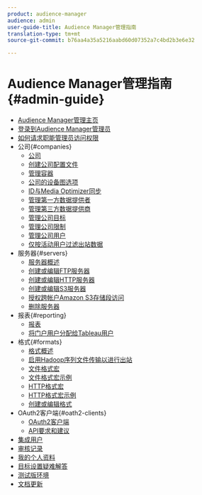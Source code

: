 ```yaml
---
product: audience-manager
audience: admin
user-guide-title: Audience Manager管理指南
translation-type: tm+mt
source-git-commit: b76aa4a35a5216aabd60d07352a7c4bd2b3e6e32

---
```



# Audience Manager管理指南 {#admin-guide}

+ [Audience Manager管理主页](admin-home.md)
+ [登录到Audience Manager管理员](admin-login.md)
+ [如何请求职能管理员访问权限](admin-access.md)
+ 公司{#companies}
   + [公司](companies/admin-companies-overview.md)
   + [创建公司配置文件](companies/admin-manage-company-profiles.md)
   + [管理容器](companies/admin-manage-containers.md)
   + [公司的设备图选项](companies/admin-device-graph-options.md)
   + [ID与Media Optimizer同步](companies/admin-amo-sync.md)
   + [管理第一方数据提供者](companies/admin-first-party-providers.md)
   + [管理第三方数据提供商](companies/admin-third-party-providers.md)
   + [管理公司目标](companies/admin-manage-company-destinations.md)
   + [管理公司限制](companies/admin-company-limits.md)
   + [管理公司用户](companies/admin-manage-company-users.md)
   + [仅按活动用户过滤出站数据](companies/outbound-active-user-filter.md)
+ 服务器{#servers}
   + [服务器概述](admin-servers/admin-servers.md)
   + [创建或编辑FTP服务器](admin-servers/create-ftp-server.md)
   + [创建或编辑HTTP服务器](admin-servers/create-http-server.md)
   + [创建或编辑S3服务器](admin-servers/create-s3-server.md)
   + [授权跨帐户Amazon S3存储段访问](admin-servers/admin-authorize-s3-cross-bucket.md)
   + [删除服务器](admin-servers/admin-delete-server.md)
+ 报表{#reporting}
   + [报表](admin-reporting/admin-reporting-overview.md)
   + [将门户用户分配给Tableau用户](admin-reporting/admin-assign-tableau-user.md)
+ 格式{#formats}
   + [格式概述](formats/formats.md)
   + [启用Hadoop序列文件传输以进行出站](formats/enable-outbound-seq.md)
   + [文件格式宏](formats/file-formats.md)
   + [文件格式宏示例](formats/file-format-examples.md)
   + [HTTP格式宏](formats/web-formats.md)
   + [HTTP格式宏示例](formats/web-format-examples.md)
   + [创建或编辑格式](formats/admin-create-format.md)
+ OAuth2客户端{#oath2-clients}
   + [OAuth2客户端](admin-oauth2/admin-oauth2-create-edit.md)
   + [API要求和建议](admin-oauth2/aam-admin-api-requirements.md)
+ [集成用户](admin-manage-integration-users.md)
+ [审核记录](admin-audit-logging.md)
+ [我的个人资料](admin-my-profile.md)
+ [目标设置疑难解答](admin-destination-troubleshooting.md)
+ [测试版环境](admin-beta-environment.md)
+ [文档更新](admin-doc-updates.md)
